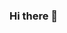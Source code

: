 ### Hi there 👋

<!--
**emadadeloda97/emadadeloda97** is a ✨ _special_ ✨ repository because its `README.md` (this file) appears on your GitHub profile.

Here are some ideas to get you started:

- 🔭 I’m currently working on ...
- 🌱 I’m currently learning Data Science
- 👯 I’m looking to collaborate on Data analysis
- 🤔 I’m looking for help with ...
- 💬 Ask me about ...
- 📫 How to reach me: emadadeloda@gmail.com
- 😄 Pronouns: ...
- ⚡ Fun fact: ...
-->
